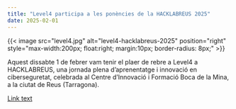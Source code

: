 ```yaml
---
title: "Level4 participa a les ponències de la HACKLABREUS 2025"
date: 2025-02-01
---
```


{{< image src="level4.jpg" alt="level4-hacklabreus-2025" position="right" style="max-width:200px; float:right; margin:10px; border-radius: 8px;" >}}

Aquest dissabte 1 de febrer vam tenir el plaer de rebre a Level4 a HACKLABREUS, una jornada plena d’aprenentatge i innovació en ciberseguretat, celebrada al Centre d’Innovació i Formació Boca de la Mina, a la ciutat de Reus (Tarragona).

[Link text](https://level4.es/hacklabreus-2025/ "Fes clic aqui per llegir la noticia al web de Level4")
